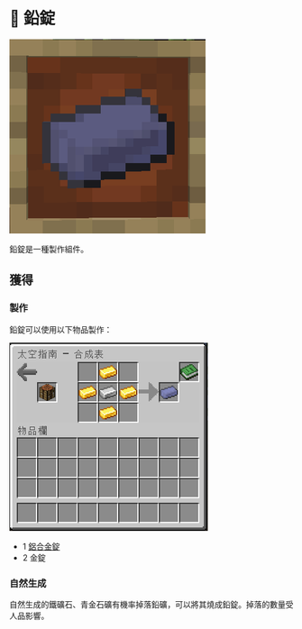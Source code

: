 # 💎 鉛錠

![](<../.gitbook/assets/image (243).png>)

鉛錠是一種製作組件。

## 獲得

### 製作

鉛錠可以使用以下物品製作：

![](<../.gitbook/assets/image (220) (1) (1) (1).png>)

* 1 [鋁合金錠](../item/aluminium-alloy-ingot.md)
* 2 金錠

### 自然生成

自然生成的鐵礦石、青金石礦有機率掉落鉛礦，可以將其燒成鉛錠。掉落的數量受人品影響。
